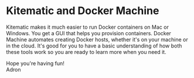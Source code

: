 # Kitematic and Docker Machine

Kitematic makes it much easier to run Docker containers on Mac or Windows. You get a GUI that helps you provision containers. Docker Machine automates creating Docker hosts, whether it's on your machine or in the cloud. It's good for you to have a basic understanding of how both these tools work so you are ready to learn more when you need it.

Hope you're having fun!    
Adron
